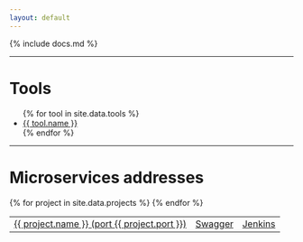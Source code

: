 ```yaml
---
layout: default
---
```


{% include docs.md %}

---

# <a name="tools"/></a> Tools

<ul>
{% for tool in site.data.tools %}
  <li><a href="{{ tool.url }}">{{ tool.name }}</a></li>
{% endfor %}
</ul>

---

# <a name="ports"/></a> Microservices addresses

<table class='table'>
  <tbody>
  {% for project in site.data.projects %}
    <tr>
      <td><a href="http://apps.{{ site.domain }}:{{ project.port }}">{{ project.name }} (port {{ project.port }})</a></td>
      <td><a href="http://apps.{{ site.domain }}:{{ project.port }}/swagger/index.html">Swagger</a></td>
      <td><a href="http://jenkins.{{ site.domain }}/job/{{ project.name }}/">Jenkins</a></td>
    </tr>
  {% endfor %}
  </tbody>
</table>

